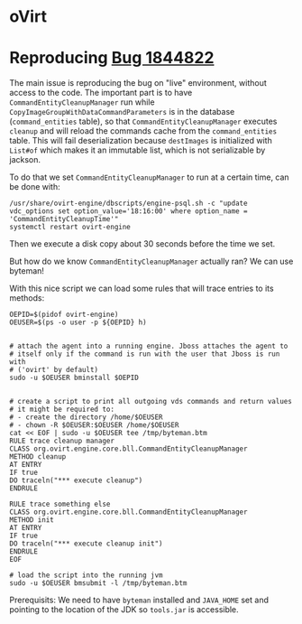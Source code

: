 # oVirt

# Reproducing [Bug 1844822](https://bugzilla.redhat.com/show_bug.cgi?id=1844822)
The main issue is reproducing the bug on "live" environment, without access to the code.
The important part is to have `CommandEntityCleanupManager` run while `CopyImageGroupWithDataCommandParameters` is in the database (`command_entities` table),
so that `CommandEntityCleanupManager` executes `cleanup` and will reload the commands cache from the `command_entities` table. This will fail deserialization
because `destImages` is initialized with `List#of` which makes it an immutable list, which is not serializable by jackson.

To do that we set `CommandEntityCleanupManager` to run at a certain time, can be done with:
```console
/usr/share/ovirt-engine/dbscripts/engine-psql.sh -c "update vdc_options set option_value='18:16:00' where option_name = 'CommandEntityCleanupTime'"
systemctl restart ovirt-engine
```

Then we execute a disk copy about 30 seconds before the time we set.

But how do we know `CommandEntityCleanupManager` actually ran?
We can use byteman!

With this nice script we can load some rules that will trace entries to its methods:
```shell
OEPID=$(pidof ovirt-engine)
OEUSER=$(ps -o user -p ${OEPID} h)


# attach the agent into a running engine. Jboss attaches the agent to
# itself only if the command is run with the user that Jboss is run with
# ('ovirt' by default)
sudo -u $OEUSER bminstall $OEPID


# create a script to print all outgoing vds commands and return values
# it might be required to:
# - create the directory /home/$OEUSER
# - chown -R $OEUSER:$OEUSER /home/$OEUSER
cat << EOF | sudo -u $OEUSER tee /tmp/byteman.btm
RULE trace cleanup manager
CLASS org.ovirt.engine.core.bll.CommandEntityCleanupManager
METHOD cleanup
AT ENTRY
IF true
DO traceln("*** execute cleanup")
ENDRULE

RULE trace something else
CLASS org.ovirt.engine.core.bll.CommandEntityCleanupManager
METHOD init
AT ENTRY
IF true
DO traceln("*** execute cleanup init")
ENDRULE
EOF

# load the script into the running jvm
sudo -u $OEUSER bmsubmit -l /tmp/byteman.btm
```

Prerequisits:
We need to have `byteman` installed and `JAVA_HOME` set and pointing to the location of the JDK so `tools.jar` is accessible.

